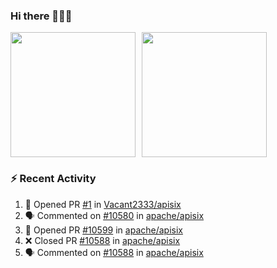 ### Hi there 👋👋👋

<div style="display: flex; gap: 10px;">
  <img height="200px" src="https://github-readme-stats.vercel.app/api?username=Vacant2333&show_icons=true&theme=flag-india&count_private=true&hide_rank=true&include_all_commits=true">
  <img height="200px" src="https://github-readme-stats.vercel.app/api/top-langs/?username=Vacant2333&layout=donut">
</div>

### :zap: Recent Activity

<!--START_SECTION:activity-->
1. 💪 Opened PR [#1](https://github.com/Vacant2333/apisix/pull/1) in [Vacant2333/apisix](https://github.com/Vacant2333/apisix)
2. 🗣 Commented on [#10580](https://github.com/apache/apisix/issues/10580#issuecomment-1841952022) in [apache/apisix](https://github.com/apache/apisix)
3. 💪 Opened PR [#10599](https://github.com/apache/apisix/pull/10599) in [apache/apisix](https://github.com/apache/apisix)
4. ❌ Closed PR [#10588](https://github.com/apache/apisix/pull/10588) in [apache/apisix](https://github.com/apache/apisix)
5. 🗣 Commented on [#10588](https://github.com/apache/apisix/pull/10588#issuecomment-1839003227) in [apache/apisix](https://github.com/apache/apisix)
<!--END_SECTION:activity-->
